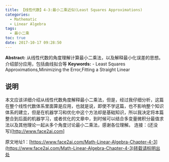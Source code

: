 ```yaml
---
title: 【线性代数】4-3:最小二乘近似(Least Squares Approximations)
categories:
  - Mathematic
  - Linear Algebra
tags:
  - 最小二乘
toc: true
date: 2017-10-17 09:28:50
---
```


**Abstract:** 从线性代数的角度理解计算最小二乘法，以及解释最小化误差的思想。介绍部分应用，包括曲线拟合等
**Keywords:** - Least Squares Approximations,Minimizing the Error,Fitting a Straight Linear

<!--more-->
## 说明
本文应该详细介绍从线性代数角度解释最小二乘法，但是，经过我仔细分析，这篇在整个线性代数体系里面算是应用，也就是说，即使不学这篇，也不影响整个知识体系的建立，但是在机器学习和优化中这个方法却是基础知识，所以我决定将本篇整合到后面的机器学习，或者优化的文章中，到时候可以结合多变量微积分最值求法以及其他理论一起从多个角度讨论最小二乘法，感谢各位理解。
连接：(还没写)[http://www.face2ai.com]





原文地址1：[https://www.face2ai.com/Math-Linear-Algebra-Chapter-4-3](https://www.face2ai.com/Math-Linear-Algebra-Chapter-4-3)转载请标明出处
